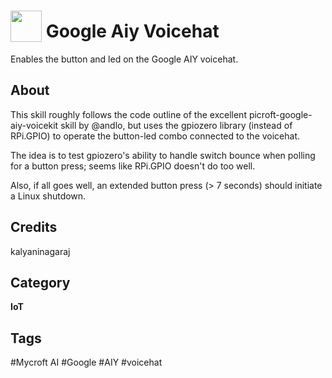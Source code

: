 # <img src="https://raw.githack.com/FortAwesome/Font-Awesome/master/svgs/brands/google.svg" card_color="#222222" width="50" height="50" style="vertical-align:bottom"/> Google Aiy Voicehat
Enables the button and led on the Google AIY voicehat.

## About
This skill roughly follows the code outline of the 
excellent picroft-google-aiy-voicekit skill by @andlo, 
but uses the gpiozero library (instead of RPi.GPIO) to 
operate the button-led combo connected to the voicehat.

The idea is to test gpiozero's ability to handle switch 
bounce when polling for a button press; seems like 
RPi.GPIO doesn't do too well. 

Also, if all goes well, an extended button press 
(> 7 seconds) should initiate a Linux shutdown.

## Credits
kalyaninagaraj

## Category
**IoT**

## Tags
#Mycroft AI
#Google
#AIY
#voicehat

